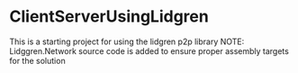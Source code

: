 # ClientServerUsingLidgren
This is a starting project for using the lidgren p2p library
NOTE: Lidggren.Network source code is added to ensure proper assembly targets for the solution
